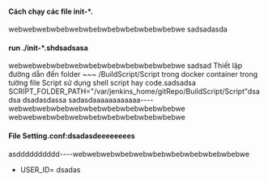 #### Cách chạy các file init-*.
webwebwebwbebwebwbebwbebwbebwbebwbebwe
sadsadasda
#### run ./init-*.shdsadsasa
webwebwebwbebwebwbebwbebwbebwbebwbebwe
sadsad
Thiết lập đường dẫn đến folder ~~~ /BuildScript/Script trong docker container trong tường file Script sử dụng shell script hay code.sadsadsa
SCRIPT_FOLDER_PATH="/var/jenkins_home/gitRepo/BuildScript/Script"dsadsa
dsadasdassa
sadasdaaaaaaaaaaaa----webwebwebwbebwebwbebwbebwbebwbebwbebwe
webwebwebwbebwebwbebwbebwbebwbebwbebwe
#### File Setting.conf:dsadasdeeeeeeees
asdddddddddd----webwebwebwbebwebwbebwbebwbebwbebwbebwe
+ USER_ID= dsadas

